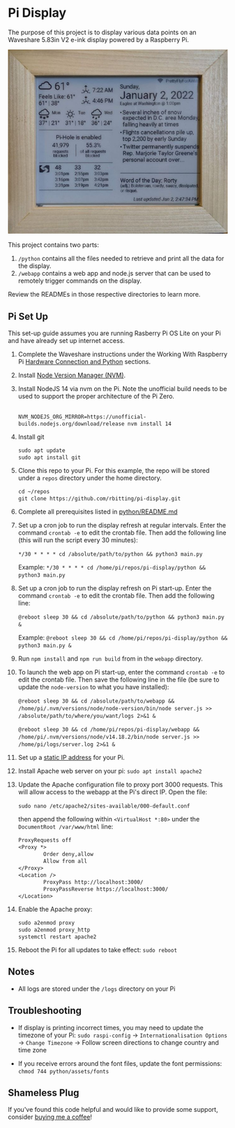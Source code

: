 # Pi Display

The purpose of this project is to display various data points on an Waveshare 5.83in V2 e-ink display powered by a Raspberry Pi.

![Photo of the Pi display displaying all data](python/assets/pi-display.jpg)

This project contains two parts:

1. `/python` contains all the files needed to retrieve and print all the data for the display.
1. `/webapp` contains a web app and node.js server that can be used to remotely trigger commands on the display.

Review the READMEs in those respective directories to learn more.

## Pi Set Up

This set-up guide assumes you are running Rasberry Pi OS Lite on your Pi and have already set up internet access.

1. Complete the Waveshare instructions under the Working With Raspberry Pi [Hardware Connection and Python](https://www.waveshare.com/wiki/5.83inch_e-Paper_HAT_Manual#Hardware_Connection) sections.

1. Install [Node Version Manager (NVM)](https://github.com/nvm-sh/nvm?tab=readme-ov-file#install--update-script).

1. Install NodeJS 14 via nvm on the Pi. Note the unofficial build needs to be used to support the proper architecture of the Pi Zero.

   ```
   
   NVM_NODEJS_ORG_MIRROR=https://unofficial-builds.nodejs.org/download/release nvm install 14
   ```

1. Install git

   ```
   sudo apt update
   sudo apt install git
   ```

1. Clone this repo to your Pi. For this example, the repo will be stored under a `repos` directory under the home directory.

    ```
    cd ~/repos
    git clone https://github.com/rbitting/pi-display.git
    ```

1. Complete all prerequisites listed in [python/README.md](python/README.md#Prerequisites)

1. Set up a cron job to run the display refresh at regular intervals. Enter the command `crontab -e` to edit the crontab file. Then add the following line (this will run the script every 30 minutes):

   ```*/30 * * * * cd /absolute/path/to/python && python3 main.py```

    Example:
    ```*/30 * * * * cd /home/pi/repos/pi-display/python && python3 main.py```

1. Set up a cron job to run the display refresh on Pi start-up. Enter the command `crontab -e` to edit the crontab file. Then add the following line:

   ```@reboot sleep 30 && cd /absolute/path/to/python && python3 main.py &```

    Example:
    ```@reboot sleep 30 && cd /home/pi/repos/pi-display/python && python3 main.py &```

1. Run `npm install` and `npm run build` from in the `webapp` directory.

1. To launch the web app on Pi start-up, enter the command `crontab -e` to edit the crontab file. Then save the following line in the file (be sure to update the `node-version` to what you have installed):

    ```@reboot sleep 30 && cd /absolute/path/to/webapp && /home/pi/.nvm/versions/node/node-version/bin/node server.js >> /absolute/path/to/where/you/want/logs 2>&1 &```

    ```@reboot sleep 30 && cd /home/pi/repos/pi-display/webapp && /home/pi/.nvm/versions/node/v14.18.2/bin/node server.js >> /home/pi/logs/server.log 2>&1 &```

1. Set up a [static IP address](https://www.jeffgeerling.com/blog/2024/set-static-ip-address-nmtui-on-raspberry-pi-os-12-bookworm) for your Pi.

1. Install Apache web server on your pi: `sudo apt install apache2`

1. Update the Apache configuration file to proxy port 3000 requests. This will allow access to the webapp at the Pi's direct IP. Open the file:

    ```sudo nano /etc/apache2/sites-available/000-default.conf```
    
    then append the following within `<VirtualHost *:80>` under the `DocumentRoot /var/www/html` line:

    ```
    ProxyRequests off
    <Proxy *>
            Order deny,allow
            Allow from all
    </Proxy>
    <Location />
            ProxyPass http://localhost:3000/
            ProxyPassReverse https://localhost:3000/
    </Location>
    ```
    
1. Enable the Apache proxy:

   ```
   sudo a2enmod proxy
   sudo a2enmod proxy_http
   systemctl restart apache2
   ```

1. Reboot the Pi for all updates to take effect: `sudo reboot`

## Notes

* All logs are stored under the `/logs` directory on your Pi

## Troubleshooting

* If display is printing incorrect times, you may need to update the timezone of your Pi: `sudo raspi-config` -> `Internationalisation Options` -> `Change Timezone` -> Follow screen directions to change country and time zone

* If you receive errors around the font files, update the font permissions: `chmod 744 python/assets/fonts`

## Shameless Plug

If you've found this code helpful and would like to provide some support, consider [buying me a coffee](https://www.buymeacoffee.com/rbitting)!
